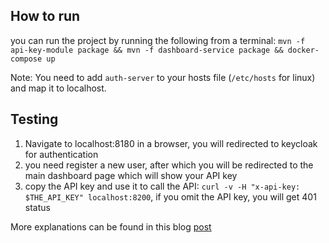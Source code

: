 ## How to run 

you can run the project by running the following from a terminal: `mvn -f api-key-module package && mvn -f dashboard-service package && docker-compose up`

Note: You need to add `auth-server` to your hosts file (`/etc/hosts` for linux) and map it to localhost.

## Testing

1. Navigate to localhost:8180 in a browser, you will redirected to keycloak for authentication
2. you need register a new user, after which you will be redirected to the main dashboard page which will show your API key
3. copy the API key and use it to call the API: `curl -v -H "x-api-key: $THE_API_KEY" localhost:8200`, if you omit the API key, you will get 401 status

More explanations can be found in this blog [post](http://www.zakariaamine.com/2019-06-14/extending-keycloak)
